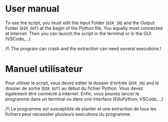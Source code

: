 # User manual

To use the script, you must edit the Input Folder (`DIR_IN`) and the Output Folder (`DIR_OUT`) at the begin of the Python file.
You equally must connected at Internet.
Then you can launch the script in the terminal or in the GUI (VSCode,...)

/!\ The program can crash and the extraction can need several executions !

# Manuel utilisateur

Pour utiliser le script, vous devez editer le dossier d'entrée (`DIR_IN`) and le dossier de sortie (`DIR_OUT`) au début du fichier Python.
Vous devez également être connecté à Internet.
Enfin, vous pouvez lancer le programme dans un terminal ou dans une interface (EduPython, VSCode,...)

/!\ Le programme est susceptible de planter et une extraction de tous les fichiers peut nécessiter plusieurs executions du programme.
